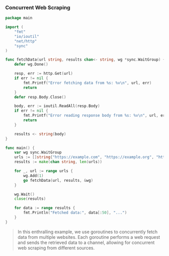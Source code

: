 ### Concurrent Web Scraping

```go
package main

import (
	"fmt"
	"io/ioutil"
	"net/http"
	"sync"
)

func fetchData(url string, results chan<- string, wg *sync.WaitGroup) {
	defer wg.Done()

	resp, err := http.Get(url)
	if err != nil {
		fmt.Printf("Error fetching data from %s: %v\n", url, err)
		return
	}
	defer resp.Body.Close()

	body, err := ioutil.ReadAll(resp.Body)
	if err != nil {
		fmt.Printf("Error reading response body from %s: %v\n", url, err)
		return
	}

	results <- string(body)
}

func main() {
	var wg sync.WaitGroup
	urls := []string{"https://example.com", "https://example.org", "https://example.net"}
	results := make(chan string, len(urls))

	for _, url := range urls {
		wg.Add(1)
		go fetchData(url, results, &wg)
	}

	wg.Wait()
	close(results)

	for data := range results {
		fmt.Println("Fetched data:", data[:50], "...")
	}
}

```

> In this enthralling example, we use goroutines to concurrently fetch data from multiple websites. Each goroutine performs a web request and sends the retrieved data to a channel, allowing for concurrent web scraping from different sources.